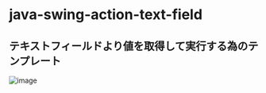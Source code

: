 # java-swing-action-text-field
## テキストフィールドより値を取得して実行する為のテンプレート

![image](https://user-images.githubusercontent.com/1501327/129842986-652c9fa4-9677-48d8-a3de-1ff77cd88626.png)
